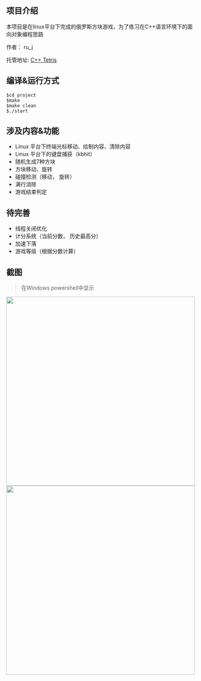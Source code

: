 ## 项目介绍

本项目是在linux平台下完成的俄罗斯方块游戏，为了练习在C++语言环境下的面向对象编程思路

作者： ru_j

托管地址: [C++ Tetris](https://github.com/j-217/embedded.git)

## 编译&运行方式

```
$cd project
$make
$make clean
$./start
```

## 涉及内容&功能

- Linux 平台下终端光标移动、绘制内容、清除内容
- Linux 平台下的键盘捕获（kbhit）
- 随机生成7种方块
- 方块移动、旋转
- 碰撞检测（移动， 旋转）
- 满行消除
- 游戏结束判定

## 待完善

- 线程关闭优化
- 计分系统（当前分数， 历史最高分）
- 加速下落
- 游戏等级（根据分数计算）

## 截图

> 在Windows powershell中显示

<image src="./Resources/win_gaming.png" width="500">
<image src="./Resources/win_gameover.png" width="500">